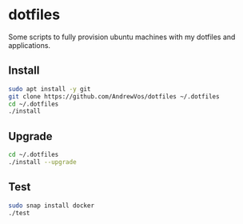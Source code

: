 # dotfiles

Some scripts to fully provision ubuntu machines with my dotfiles and applications.

## Install

```bash
sudo apt install -y git
git clone https://github.com/AndrewVos/dotfiles ~/.dotfiles
cd ~/.dotfiles
./install
```

## Upgrade

```bash
cd ~/.dotfiles
./install --upgrade
```

## Test

```bash
sudo snap install docker
./test
```
